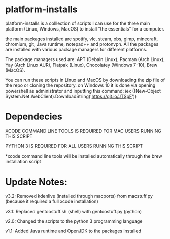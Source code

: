 # platform-installs
platform-installs is a  colllection of scripts I can use for the three main platform (Linux, Windows, MacOS) to install "the essentials" for a computer.


the main packages installed are spotify, vlc, steam, obs, gimp, minecraft, chromium, git, Java runtime, notepad++ and protonvpn.
All the packages are installed with various package managers for different platforms.


The package managers used are: APT (Debain Linux), Pacman (Arch Linux), Yay (Arch Linux AUR), Flatpak (Linux), Chocolatey (Windows 7-10), Brew (MacOS).


You can run these scripts in Linux and MacOS by downloading the zip file of the repo or cloning the repository. on Windows 10 it is done via opening powershell as administrator and inputting this command: iex ((New-Object System.Net.WebClient).DownloadString('https://git.io/JTSpF'))

# Dependecies
XCODE COMMAND LINE TOOLS IS REQUIRED FOR MAC USERS RUNNING THIS SCRIPT

PYTHON 3 IS REQUIRED FOR ALL USERS RUNNING THIS SCRIPT

*xcode command line tools will be installed automatically through the brew installation script
# Update Notes:
v3.2: Removed kdenlive (installed through macports) from macstuff.py (because it required a full xcode installation)

v3.1: Replaced gentoostuff.sh (shell) with gentoostuff.py (python)

v2.0: Changed the scripts to the python 3 programming language

v1.1: Added Java runtime and OpenJDK to the packages installed
